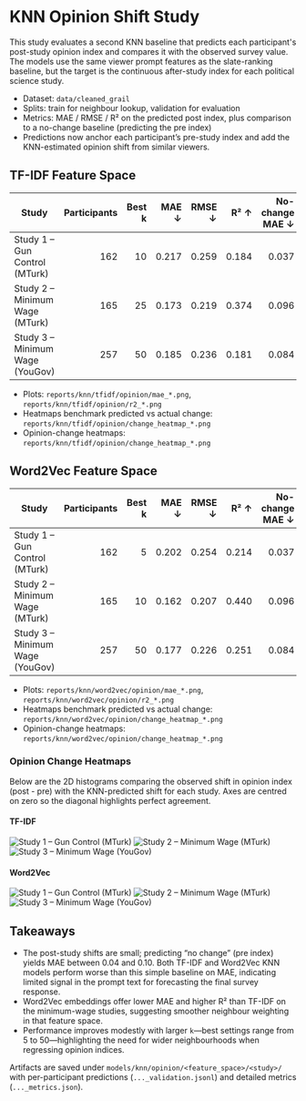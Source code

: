 # KNN Opinion Shift Study

This study evaluates a second KNN baseline that predicts each participant's post-study opinion index and compares it with the observed survey value. The models use the same viewer prompt features as the slate-ranking baseline, but the target is the continuous after-study index for each political science study.

- Dataset: `data/cleaned_grail`
- Splits: train for neighbour lookup, validation for evaluation
- Metrics: MAE / RMSE / R² on the predicted post index, plus comparison to a no-change baseline (predicting the pre index)
- Predictions now anchor each participant’s pre-study index and add the KNN-estimated opinion shift from similar viewers.

## TF-IDF Feature Space

| Study | Participants | Best k | MAE ↓ | RMSE ↓ | R² ↑ | No-change MAE ↓ |
| --- | ---: | ---: | ---: | ---: | ---: | ---: |
| Study 1 – Gun Control (MTurk) | 162 | 10 | 0.217 | 0.259 | 0.184 | 0.037 |
| Study 2 – Minimum Wage (MTurk) | 165 | 25 | 0.173 | 0.219 | 0.374 | 0.096 |
| Study 3 – Minimum Wage (YouGov) | 257 | 50 | 0.185 | 0.236 | 0.181 | 0.084 |

- Plots: `reports/knn/tfidf/opinion/mae_*.png`, `reports/knn/tfidf/opinion/r2_*.png`
- Heatmaps benchmark predicted vs actual change: `reports/knn/tfidf/opinion/change_heatmap_*.png`
- Opinion-change heatmaps: `reports/knn/tfidf/opinion/change_heatmap_*.png`

## Word2Vec Feature Space

| Study | Participants | Best k | MAE ↓ | RMSE ↓ | R² ↑ | No-change MAE ↓ |
| --- | ---: | ---: | ---: | ---: | ---: | ---: |
| Study 1 – Gun Control (MTurk) | 162 | 5 | 0.202 | 0.254 | 0.214 | 0.037 |
| Study 2 – Minimum Wage (MTurk) | 165 | 10 | 0.162 | 0.207 | 0.440 | 0.096 |
| Study 3 – Minimum Wage (YouGov) | 257 | 50 | 0.177 | 0.226 | 0.251 | 0.084 |

- Plots: `reports/knn/word2vec/opinion/mae_*.png`, `reports/knn/word2vec/opinion/r2_*.png`
- Heatmaps benchmark predicted vs actual change: `reports/knn/word2vec/opinion/change_heatmap_*.png`
- Opinion-change heatmaps: `reports/knn/word2vec/opinion/change_heatmap_*.png`

### Opinion Change Heatmaps

Below are the 2D histograms comparing the observed shift in opinion index (post - pre) with the KNN-predicted shift for each study. Axes are centred on zero so the diagonal highlights perfect agreement.

#### TF-IDF

![Study 1 – Gun Control (MTurk)](../tfidf/opinion/change_heatmap_study1.png)
![Study 2 – Minimum Wage (MTurk)](../tfidf/opinion/change_heatmap_study2.png)
![Study 3 – Minimum Wage (YouGov)](../tfidf/opinion/change_heatmap_study3.png)

#### Word2Vec

![Study 1 – Gun Control (MTurk)](../word2vec/opinion/change_heatmap_study1.png)
![Study 2 – Minimum Wage (MTurk)](../word2vec/opinion/change_heatmap_study2.png)
![Study 3 – Minimum Wage (YouGov)](../word2vec/opinion/change_heatmap_study3.png)

## Takeaways

- The post-study shifts are small; predicting “no change” (pre index) yields MAE between 0.04 and 0.10. Both TF-IDF and Word2Vec KNN models perform worse than this simple baseline on MAE, indicating limited signal in the prompt text for forecasting the final survey response.
- Word2Vec embeddings offer lower MAE and higher R² than TF-IDF on the minimum-wage studies, suggesting smoother neighbour weighting in that feature space.
- Performance improves modestly with larger `k`—best settings range from 5 to 50—highlighting the need for wider neighbourhoods when regressing opinion indices.

Artifacts are saved under `models/knn/opinion/<feature_space>/<study>/` with per-participant predictions (`..._validation.jsonl`) and detailed metrics (`..._metrics.json`).
